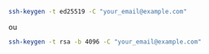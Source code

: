 ```bash
ssh-keygen -t ed25519 -C "your_email@example.com"
```

ou

```bash
ssh-keygen -t rsa -b 4096 -C "your_email@example.com"
```
